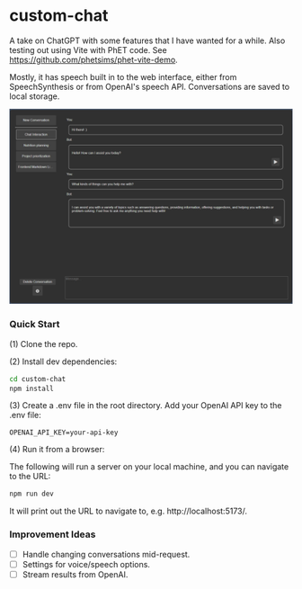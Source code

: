 custom-chat
================

A take on ChatGPT with some features that I have wanted for a while. Also testing out using Vite with PhET code.
See https://github.com/phetsims/phet-vite-demo.

Mostly, it has speech built in to the web interface, either from SpeechSynthesis or from OpenAI's speech API.
Conversations are saved to local storage.

![interface-example](https://github.com/jessegreenberg/custom-chat/blob/main/doc/img.png)

### Quick Start

(1) Clone the repo.

(2) Install dev dependencies:

```sh
cd custom-chat
npm install
```

(3) Create a .env file in the root directory. Add your OpenAI API key to the .env file:

```
OPENAI_API_KEY=your-api-key
```

(4) Run it from a browser:

The following will run a server on your local machine, and you can navigate to the URL:

```sh
npm run dev
```

It will print out the URL to navigate to, e.g. http://localhost:5173/.

### Improvement Ideas

- [ ] Handle changing conversations mid-request.
- [ ] Settings for voice/speech options.
- [ ] Stream results from OpenAI.